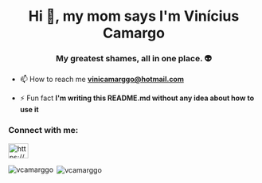 <h1 align="center">Hi 👋, my mom says I'm Vinícius Camargo</h1>
<h3 align="center">My greatest shames, all in one place. 👽</h3>

- 📫 How to reach me **vinicamarggo@hotmail.com**

- ⚡ Fun fact **I'm writing this README.md without any idea about how to use it**

<h3 align="left">Connect with me:</h3>
<p align="left">
<a href="https://linkedin.com/in/https://www.linkedin.com/in/vin%c3%adcius-camargo/" target="blank"><img align="center" src="https://cdn.jsdelivr.net/npm/simple-icons@3.0.1/icons/linkedin.svg" alt="https://www.linkedin.com/in/vin%c3%adcius-camargo/" height="30" width="40" /></a>
<!-- <a href="https://www.hackerrank.com/vcamarggo" target="blank"><img align="center" src="https://cdn.jsdelivr.net/npm/simple-icons@3.0.1/icons/hackerrank.svg" alt="vcamarggo" height="30" width="40" /></a> -->
</p>

<p><img align="left" src="https://github-readme-stats.vercel.app/api/top-langs?username=vcamarggo&show_icons=true&locale=en&layout=compact" alt="vcamarggo" /></p>

<p>&nbsp;<img align="center" src="https://github-readme-stats.vercel.app/api?username=vcamarggo&show_icons=true&locale=en" alt="vcamarggo" /></p>

